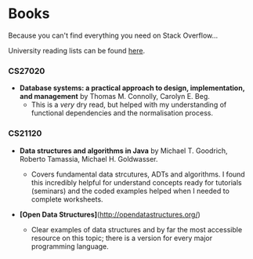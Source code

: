 # Books 

Because you can't find everything you need on Stack Overflow...

University reading lists can be found [here](http://aspire.aber.ac.uk/index.html).

### CS27020

- **Database systems: a practical approach to design, implementation, and management** by Thomas M. Connolly, Carolyn E. Beg.
  + This is a *very* dry read, but helped with my understanding of functional dependencies and the normalisation process.
  
### CS21120

- **Data structures and algorithms in Java** by Michael T. Goodrich, Roberto Tamassia, Michael H. Goldwasser.
  + Covers fundamental data strcutures, ADTs and algorithms. I found this incredibly helpful for understand concepts ready for tutorials (seminars) and the coded examples helped when I needed to complete worksheets. 

- **[Open Data Structures]**(http://opendatastructures.org/)
  + Clear examples of data structures and by far the most accessible resource on this topic; there is a version for every major programming language. 
